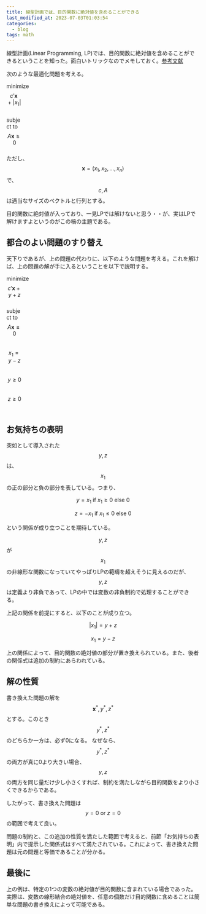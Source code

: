 ```yaml
---
title: 線型計画では、目的関数に絶対値を含めることができる
last_modified_at: 2023-07-03T01:03:54
categories:
  - blog
tags: math
---
```


線型計画(Linear Programming, LP)では、目的関数に絶対値を含めることができるということを知った。面白いトリックなのでメモしておく。[参考文献][text]

次のような最適化問題を考える。

minimize <br>
<span style="width: 3em; display:inline-block" />$$c'\boldsymbol{x} + |x_1|$$ <br>
subject to <br>
<span style="width: 3em; display:inline-block" />$$A\boldsymbol{x} \ge 0$$

ただし、$$\boldsymbol{x} = (x_1, x_2, \ldots, x_n)$$で、$$c, A$$は適当なサイズのベクトルと行列とする。

目的関数に絶対値が入っており、一見LPでは解けないと思う・・が、実はLPで解けますよというのがこの稿の主題である。

## 都合のよい問題のすり替え

天下りであるが、上の問題の代わりに、以下のような問題を考える。これを解けば、上の問題の解が手に入るということを以下で説明する。

minimize <br>
<span style="width: 3em; display:inline-block" />$$c'\boldsymbol{x} + y + z$$ <br>
subject to <br>
<span style="width: 3em; display:inline-block" />$$A\boldsymbol{x} \ge 0$$ <br>
<span style="width: 3em; display:inline-block" />$$ x_1 = y - z $$ <br>
<span style="width: 3em; display:inline-block" />$$ y \ge 0 $$ <br>
<span style="width: 3em; display:inline-block" />$$ z \ge 0 $$ <br>

## お気持ちの表明

突如として導入された $$y, z$$は、$$x_1$$の正の部分と負の部分を表している。つまり、

$$ y = x_1\ \mathrm{if}\ x_1 \ge 0\ \mathrm{else}\ 0 $$

$$ z = -x_1\ \mathrm{if}\ x_1 \le 0\ \mathrm{else}\ 0 $$

という関係が成り立つことを期待している。

$$y,z$$が$$x_1$$の非線形な関数になっていてやっぱりLPの範疇を超えそうに見えるのだが、$$y,z$$は定義より非負であって、LPの中では変数の非負制約で処理することができる。

上記の関係を前提にすると、以下のことが成り立つ。

$$ |x_1| = y + z $$

$$ x_1 = y - z $$

上の関係によって、目的関数の絶対値の部分が置き換えられている。また、後者の関係式は追加の制約にあらわれている。

## 解の性質

書き換えた問題の解を $$ \boldsymbol{x}^{*}, y^{*}, z^{*} $$とする。このとき $$y^{*}, z^{*} $$のどちらか一方は、必ず0になる。
なぜなら、$$y^{*}, z^{*}$$の両方が真に0より大きい場合、$$y,z$$の両方を同じ量だけ少し小さくすれば、制約を満たしながら目的関数をより小さくできるからである。

したがって、書き換えた問題は $$y = 0\ \mathrm{or}\ z=0$$の範囲で考えて良い。

問題の制約と、この追加の性質を満たした範囲で考えると、前節「お気持ちの表明」内で提示した関係式はすべて満たされている。これによって、書き換えた問題は元の問題と等価であることが分かる。

## 最後に

上の例は、特定の1つの変数の絶対値が目的関数に含まれている場合であった。実際は、変数の線形結合の絶対値を、任意の個数だけ目的関数に含めることは簡単な問題の書き換えによって可能である。

<!-- link -->
[text]: https://www.amazon.co.jp/gp/product/3540306978/
